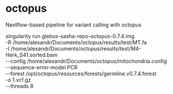 # octopus
Nextflow-based pipeline for variant calling with octopus


singularity run glebus-sasha-repo-octopus-0.7.4.img \
    -R /home/alexandr/Documents/octopus/results/test/MT.fa \
    -I /home/alexandr/Documents/octopus/results/test/M4-Herk_S41.sorted.bam\
    --config /home/alexandr/Documents/octopus/mitochondria.config \
    --sequence-error-model PCR \
    --forest /opt/octopus/resources/forests/germline.v0.7.4.forest \
    -o 1.vcf.gz \
    --threads 8 